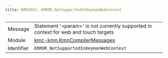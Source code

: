 ```yaml
---
title: KM02054: ERROR_NotSupportedInKeymanWebContext
---
```


|            |           |
|------------|---------- |
| Message    | Statement '&lt;param&gt;' is not currently supported in context for web and touch targets |
| Module     | [kmc-kmn.KmnCompilerMessages](kmc-kmn.kmncompilermessages) |
| Identifier | `ERROR_NotSupportedInKeymanWebContext` |


